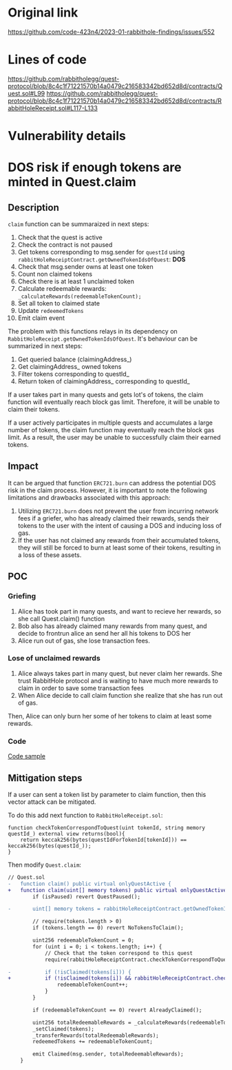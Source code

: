 # Original link
https://github.com/code-423n4/2023-01-rabbithole-findings/issues/552
# Lines of code

https://github.com/rabbitholegg/quest-protocol/blob/8c4c1f71221570b14a0479c216583342bd652d8d/contracts/Quest.sol#L99
https://github.com/rabbitholegg/quest-protocol/blob/8c4c1f71221570b14a0479c216583342bd652d8d/contracts/RabbitHoleReceipt.sol#L117-L133


# Vulnerability details

# DOS risk if enough tokens are minted in Quest.claim
## Description
```claim``` function can be summaraized in next steps:
1. Check that the quest is active
2. Check the contract is not paused
3. Get tokens corresponding to msg.sender for ```questId``` using ```rabbitHoleReceiptContract.getOwnedTokenIdsOfQuest```: **DOS**
4. Check that msg.sender owns at least one token
5. Count non claimed tokens
6. Check there is at least 1 unclaimed token
7. Calculate redeemable rewards: ```_calculateRewards(redeemableTokenCount);```
8. Set all token to claimed state
9. Update ```redeemedTokens```
10. Emit claim event

The problem with this functions relays in its dependency on ```RabbitHoleReceipt.getOwnedTokenIdsOfQuest```. It's behaviour can be summarized in next steps:
1. Get queried balance (claimingAddress_)
2. Get claimingAddress_ owned tokens 
3. Filter tokens corresponding to questId_
4. Return token of claimingAddress_ corresponding to questId_

If a user takes part in many quests and gets lot's of tokens, the claim function will eventually reach block gas limit. Therefore, it will be unable to claim their tokens.

If a user actively participates in multiple quests and accumulates a large number of tokens, the claim function may eventually reach the block gas limit. As a result, the user may be unable to successfully claim their earned tokens.

## Impact
It can be argued that function ```ERC721.burn``` can address the potential DOS risk in the claim process. However, it is important to note the following limitations and drawbacks associated with this approach:
1. Utilizing ```ERC721.burn``` does not prevent the user from incurring network fees if a griefer, who has already claimed their rewards, sends their tokens to the user with the intent of causing a DOS and inducing loss of gas.
1. If the user has not claimed any rewards from their accumulated tokens, they will still be forced to burn at least some of their tokens, resulting in a loss of these assets.


## POC
### Griefing
1. Alice has took part in many quests, and want to recieve her rewards, so she call Quest.claim() function
2. Bob also has already claimed many rewards from many quest, and decide to frontrun alice an send her all his tokens to DOS her
3. Alice run out of gas, she lose transaction fees.

### Lose of unclaimed rewards
1. Alice always takes part in many quest, but never claim her rewards. She trust RabbitHole protocol and is waiting to have much more rewards to claim in order to save some transaction fees
2. When Alice decide to call claim function she realize that she has run out of gas.

Then, Alice can only burn her some of her tokens to claim at least some rewards.

### Code
[Code sample](https://gist.github.com/carlitox477/85e37d26c6f810304c849c93235ee99e)

## Mittigation steps
If a user can sent a token list by parameter to claim function, then this vector attack can be mitigated.

To do this add next function to ```RabbitHoleReceipt.sol```:
```solidity
function checkTokenCorrespondToQuest(uint tokenId, string memory questId_) external view returns(bool){
    return keccak256(bytes(questIdForTokenId[tokenId])) == keccak256(bytes(questId_));
}
```

Then modify ```Quest.claim```: 

```diff
// Quest.sol
-   function claim() public virtual onlyQuestActive {
+   function claim(uint[] memory tokens) public virtual onlyQuestActive {
        if (isPaused) revert QuestPaused();

-       uint[] memory tokens = rabbitHoleReceiptContract.getOwnedTokenIdsOfQuest(questId, msg.sender);

        // require(tokens.length > 0)
        if (tokens.length == 0) revert NoTokensToClaim();

        uint256 redeemableTokenCount = 0;
        for (uint i = 0; i < tokens.length; i++) {
            // Check that the token correspond to this quest
            require(rabbitHoleReceiptContract.checkTokenCorrespondToQuest(tokens[i],questId))

-           if (!isClaimed(tokens[i])) {
+           if (!isClaimed(tokens[i]) && rabbitHoleReceiptContract.checkTokenCorrespondToQuest(tokens[i],questId)) {
                redeemableTokenCount++;
            }
        }

        if (redeemableTokenCount == 0) revert AlreadyClaimed();

        uint256 totalRedeemableRewards = _calculateRewards(redeemableTokenCount);
        _setClaimed(tokens);
        _transferRewards(totalRedeemableRewards);
        redeemedTokens += redeemableTokenCount;

        emit Claimed(msg.sender, totalRedeemableRewards);
    }